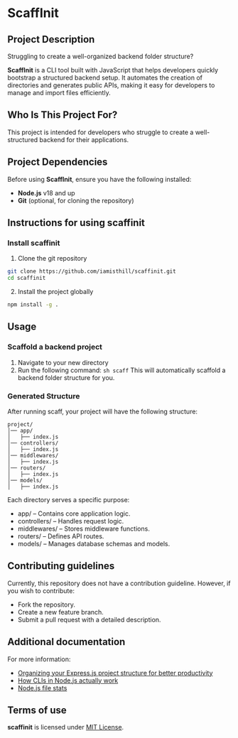 # ScaffInit

## Project Description
Struggling to create a well-organized backend folder structure?

**ScaffInit** is a CLI tool built with JavaScript that helps developers quickly bootstrap a structured backend setup. It automates the creation of directories and generates public APIs, making it easy for developers to manage and import files efficiently.

## Who Is This Project For?
This project is intended for developers who struggle to create a well-structured backend for their applications.

## Project Dependencies
Before using **ScaffInit**, ensure you have the following installed:

- **Node.js** v18 and up
- **Git** (optional, for cloning the repository)


## Instructions for using scaffinit

### Install scaffinit

1. Clone the git repository
```sh
git clone https://github.com/iamisthill/scaffinit.git
cd scaffinit
```

2. Install the project globally
```sh
npm install -g .
```

## Usage
### Scaffold a backend project
1. Navigate to your new directory
2. Run the following command:
```sh scaff```
This will automatically scaffold a backend folder structure for you.
### Generated Structure
After running scaff, your project will have the following structure:
```
project/
│── app/
│   ├── index.js
│── controllers/
│   ├── index.js
│── middlewares/
│   ├── index.js
│── routers/
│   ├── index.js
│── models/
│   ├── index.js

```
Each directory serves a specific purpose:
- app/ – Contains core application logic.
- controllers/ – Handles request logic.
- middlewares/ – Stores middleware functions.
- routers/ – Defines API routes.
- models/ – Manages database schemas and models.

## Contributing guidelines
Currently, this repository does not have a contribution guideline. However, if you wish to contribute:
- Fork the repository.
- Create a new feature branch.
- Submit a pull request with a detailed description.

## Additional documentation

For more information:

* [Organizing your Express.js project structure for better productivity](https://blog.logrocket.com/organizing-express-js-project-structure-better-productivity/)
* [How CLIs in Node.js actually work](https://eytanmanor.medium.com/how-clis-in-node-js-actually-work-c26f913a335e)
* [Node.js file stats](https://nodejs.org/en/learn/manipulating-files/nodejs-file-stats)

## Terms of use

**scaffinit** is licensed under [MIT License](LICENSE.md).

